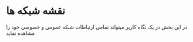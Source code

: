 # نقشه شبکه ها

در این بخش در یک نگاه کاربر میتواند تمامی ارتباطات شبکه عمومی و خصوصی خود را مشاهده نماید

<DarkModeImage
  dark-src="/images/guides/fa/dark/networks/Net-map.png"
  light-src="/images/guides/fa/light/networks/Net-map.png"
  alt="Registration image"
/>
